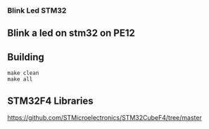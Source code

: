 ### Blink Led STM32

## Blink a led on stm32 on PE12

## Building
```
make clean
make all
```
## STM32F4 Libraries
https://github.com/STMicroelectronics/STM32CubeF4/tree/master